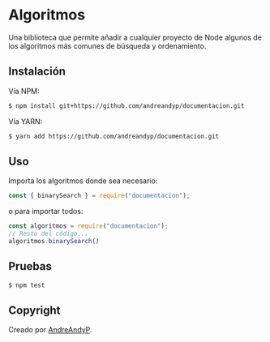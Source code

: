 # Algoritmos

Una biblioteca que permite añadir a cualquier proyecto de Node algunos de los algoritmos más comunes de búsqueda y ordenamiento.

## Instalación

Vía NPM:

```sh
$ npm install git+https://github.com/andreandyp/documentacion.git
```

Vía YARN:

```sh
$ yarn add https://github.com/andreandyp/documentacion.git
```

## Uso

Importa los algoritmos donde sea necesario:

```javascript
const { binarySearch } = require("documentacion");
```

o para importar todos:

```javascript
const algoritmos = require("documentacion");
// Resto del código...
algoritmos.binarySearch()
```

## Pruebas

```sh
$ npm test
```

## Copyright
Creado por [AndreAndyP](https://github.com/andreandyp).